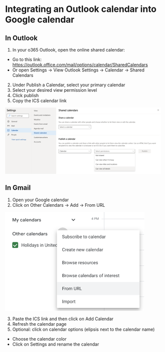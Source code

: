 # Integrating an Outlook calendar into Google calendar

## In Outlook
1. In your o365 Outlook, open the online shared calendar:
  * Go to this link: https://outlook.office.com/mail/options/calendar/SharedCalendars
  * Or open Settings -> View Outlook Settings -> Calendar -> Shared Calendars

2. Under Publish a Calendar, select your primary calendar
3. Select your desired view permission level
4. Click publish
5. Copy the ICS calendar link


![Publish outlook calendar](./images/publish-calendar.png)

## In Gmail
1. Open your Google calendar
2. Click on Other Calendars -> Add -> From URL
 
<img src="./images/from-url.png" alt="Import calendar from URL" width="450"/>

3. Paste the ICS link and then click on Add Calendar
4. Refresh the calendar page
5. Optional: click on calendar options (elipsis next to the calendar name) 
  * Choose the calendar color
  * Click on Settings and rename the calendar
